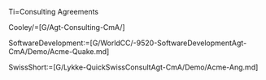 Ti=Consulting Agreements

Cooley/=[G/Agt-Consulting-CmA/]

SoftwareDevelopment:=[G/WorldCC/-9520-SoftwareDevelopmentAgt-CmA/Demo/Acme-Quake.md]

SwissShort:=[G/Lykke-QuickSwissConsultAgt-CmA/Demo/Acme-Ang.md]

